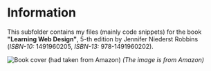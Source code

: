 # Information
This subfolder contains my files (mainly code snippets) for the book **"Learning Web Design"**, 5-th edition by Jennifer Niederst Robbins  
(_ISBN-10:_ 1491960205, _ISBN-13:_ 978-1491960202).

![Book cover (had taken from Amazon)](https://m.media-amazon.com/images/S/aplus-media/vc/fba8a721-1eec-4ccc-8131-cbcce2b368b4._SL300__.jpg)
_(The image is from Amazon)_
